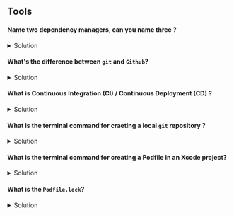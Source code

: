 ## Tools 

#### Name two dependency managers, can you name three ?

<details> 
  <summary>Solution</summary> 

Swift Package Manager, Cocoa Pods and Carthage.

</details> 

#### What's the difference between `git` and `Github`? 


<details> 
  <summary>Solution</summary> 

`git` is an open source versioning system. `Github` is an online versioning platform for project collaboration now owned by Mr. Softie. Other competitors to `Github` are: `BitBucket` and `GitLab`. 

</details> 



#### What is Continuous Integration (CI) / Continuous Deployment (CD) ? 

<details> 
  <summary>Solution</summary> 

Continuous Integration (CI) / Continuous Deployment (CD) is the automation process of connecting your software stack along with testing to ease versioning and deploying software, in our case automatically creating TestFlight builds or App Store builds.

</details> 

#### What is the terminal command for craeting a local `git` repository ? 


<details> 
  <summary>Solution</summary> 
  
`git init`

</details> 

#### What is the terminal command for creating a Podfile in an Xcode project? 


<details> 
  <summary>Solution</summary> 

`pod init`

</details> 

#### What is the `Podfile.lock`? 


<details> 
  <summary>Solution</summary> 

This `Podfile.lock` tracks the versions of installed `pods` in your project.

</details> 
